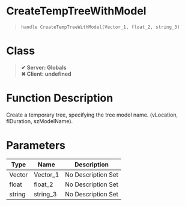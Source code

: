 # CreateTempTreeWithModel
> `handle CreateTempTreeWithModel(Vector_1, float_2, string_3)`
# Class
> __✔ Server: Globals__  
> __✖ Client: undefined__  
# Function Description
Create a temporary tree, specifying the tree model name. (vLocation, flDuration, szModelName).
# Parameters
Type|Name|Description
--|--|--
Vector|Vector_1|No Description Set
float|float_2|No Description Set
string|string_3|No Description Set
